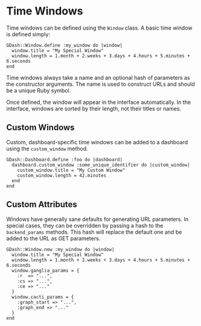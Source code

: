 # Time Windows

Time windows can be defined using the `Window` class.  A basic time window is defined simply:

    GDash::Window.define :my_window do |window|
      window.title = "My Special Window"
      window.length = 1.month + 2.weeks + 3.days + 4.hours + 5.minutes + 6.seconds
    end

Time windows always take a name and an optional hash of parameters as the constructor arguments.  The name is used to
construct URLs and should be a unique Ruby symbol.

Once defined, the window will appear in the interface automatically.  In the interface, windows are sorted by their
length, not their titles or names.

## Custom Windows

Custom, dashboard-specific time windows can be added to a dashboard using the `custom_window` method.

    GDash::Dashboard.define :foo do |dashboard|
      dashboard.custom_window :some_unique_identifier do |custom_window|
        custom_window.title = "My Custom Window"
        custom_window.length = 42.minutes
      end
    end

## Custom Attributes

Windows have generally sane defaults for generating URL parameters.  In special cases, they can be overridden by passing
a hash to the `backend_params` methods.  This hash will replace the default one and be added to the URL as GET
parameters.

    GDash::Window.new :my_window do |window|
      window.title = "My Special Window"
      window.length = 1.month + 2.weeks + 3.days + 4.hours + 5.minutes + 6.seconds
      window.ganglia_params = {
        :r  => "...",
        :cs => "...",
        :ce => "..."
      }
      window.cacti_params = {
        :graph_start => "...",
        :graph_end => "..."
      }
    end

